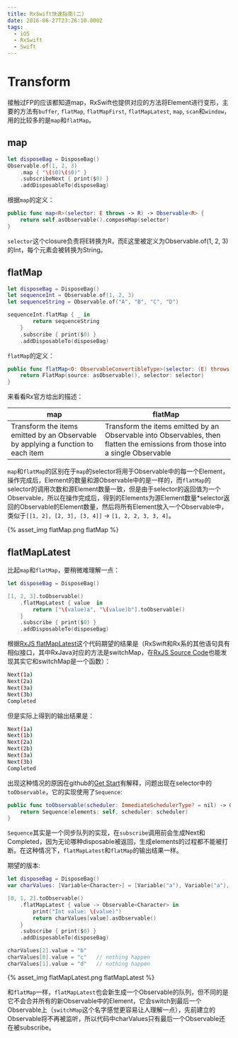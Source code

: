 ```yaml
---
title: RxSwift快速指南(二)
date: 2016-06-27T23:26:10.000Z
tags:
  - iOS
  - RxSwift
  - Swift
---
```


# Transform

接触过FP的应该都知道map，RxSwift也提供对应的方法将Element进行变形，主要的方法有`buffer`, `flatMap`, `flatMapFirst`, `flatMapLatest`, `map`, `scan`和`window`， 用的比较多的是`map`和`flatMap`。

## map

```swift
let disposeBag = DisposeBag()
Observable.of(1, 2, 3)
    .map { "\($0)\($0)" }
    .subscribeNext { print($0) }
    .addDisposableTo(disposeBag)
```

根据`map`的定义：

```swift
public func map<R>(selector: E throws -> R) -> Observable<R> {
    return self.asObservable().composeMap(selector)
}
```

`selector`这个closure负责将E转换为R，而E这里被定义为Observable.of(1, 2, 3)的Int，每个元素会被转换为String。

## flatMap

```swift
let disposeBag = DisposeBag()
let sequenceInt = Observable.of(1, 2, 3)
let sequenceString = Observable.of("A", "B", "C", "D")

sequenceInt.flatMap { _ in
        return sequenceString
    }
    .subscribe { print($0) }
    .addDisposableTo(disposeBag)
```

`flatMap`的定义：

```swift
public func flatMap<O: ObservableConvertibleType>(selector: (E) throws -> O) -> Observable<O.E> {
    return FlatMap(source: asObservable(), selector: selector)
}
```

来看看Rx官方给出的描述：

map                                                                              | flatMap
-------------------------------------------------------------------------------- | -----------------------------------------------------------------------------------------------------------------------------
Transform the items emitted by an Observable by applying a function to each item | Transform the items emitted by an Observable into Observables, then flatten the emissions from those into a single Observable

`map`和`flatMap`的区别在于`map`的selector将用于Observable中的每一个Element，操作完成后，Element的数量和源Observable中的是一样的，而`flatMap`的selector的调用次数和源Element数量一致，但是由于selector的返回值为一个Observable，所以在操作完成后，得到的Elements为源Element数量*selector返回的Observable的Element数量，然后将所有Element放入一个Observable中，类似于`[[1, 2], [2, 3], [3, 4]]` -> `[1, 2, 2, 3, 3, 4]`。

{% asset_img flatMap.png flatMap %}

## flatMapLatest

比起`map`和`flatMap`，要稍微难理解一点：

```swift
let disposeBag = DisposeBag()

[1, 2, 3].toObservable()
    .flatMapLatest { value  in
        return ["\(value)a", "\(value)b"].toObservable()
    }
    .subscribe { print($0) }
    .addDisposableTo(disposeBag)
```

根据[RxJS flatMapLatest](https://github.com/Reactive-Extensions/RxJS/blob/master/doc/api/core/operators/flatmaplatest.md)这个代码期望的结果是（RxSwift和Rx系的其他语句具有相似接口，其中RxJava对应的方法是switchMap，在[RxJS Source Code](https://github.com/Reactive-Extensions/RxJS/blob/master/src/core/perf/operators/flatmaplatest.js)也能发现其实它和switchMap是一个函数）：

```bash
Next(1a)
Next(2a)
Next(3a)
Next(3b)
Completed
```

但是实际上得到的输出结果是：

```bash
Next(1a)
Next(1b)
Next(2a)
Next(2b)
Next(3a)
Next(3b)
Completed
```

出现这种情况的原因在github的[Get Start](https://github.com/ReactiveX/RxSwift/blob/master/Documentation/GettingStarted.md#creating-your-own-observable-aka-observable-sequence)有解释，问题出现在selector中的`toObservable`，它的实现使用了`Sequence`:

```swift
public func toObservable(scheduler: ImmediateSchedulerType? = nil) -> Observable<Generator.Element> {
    return Sequence(elements: self, scheduler: scheduler)
}
```

`Sequence`其实是一个同步队列的实现，在`subscribe`调用前会生成Next和Completed，因为无论哪种disposable被返回，生成elements的过程都不能被打断。在这种情况下，`flatMapLatest`和`flatMap`的输出结果一样。

期望的版本:

```swift
let disposeBag = DisposeBag()
var charValues: [Variable<Character>] = [Variable("a"), Variable("a"), Variable("a")]

[0, 1, 2].toObservable()
    .flatMapLatest { value -> Observable<Character> in
        print("Int value: \(value)")
        return charValues[value].asObservable()
    }
    .subscribe { print($0) }
    .addDisposableTo(disposeBag)

charValues[2].value = "b"
charValues[0].value = "c"   // nothing happen
charValues[1].value = "d"   // nothing happen
```

{% asset_img flatMapLatest.png flatMapLatest %}

和`flatMap`一样，`flatMapLatest`也会新生成一个Observable的队列，但不同的是它不会合并所有的新Observable中的Element，它会switch到最后一个Observable上（`switchMap`这个名字感觉更容易让人理解一点），先前建立的Observable将不再被监听，所以代码中charValues只有最后一个Observable还在被subscribe。
